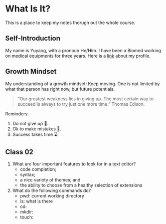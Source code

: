 # What Is It?
This is a place to keep my notes thorugh out the whole course.

## Self-Introduction
My name is Yuyang, with a pronoun He/Him. I have been a Biomed working on  medical equipments for three years. Here is a [link](https://github.com/yuyang201323) about my profile. 

## Growth Mindset
My understanding of a growth mindset: Keep moving. One is not limited by what that person has right now, but future potentials.

>“Our greatest weakness lies in giving up. The most certain way to succeed is always to try just one more time.” Thomas Edison.

Reminders:
1. Do not give up 💪.
2. Ok to make mistakes 🌱.
3. Success takes time ⌛.

## Class 02
1. What are four important features to look for in a text editor?
   - code completion;
   - syntax;
   - a nice variety of themes; and
   - the ability to choose from a healthy selection of extensions
2. What do the following commands do?
   - pwd: current working directory
   - ls: what is there
   - cd: 
   - mkdir: 
   - touch:
